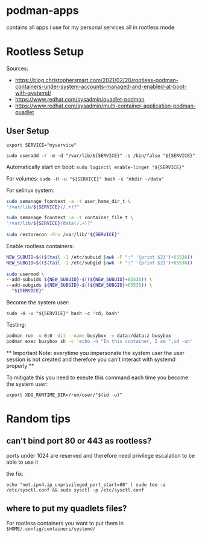 # podman-apps
contains all apps i use for my personal services all in rootless mode

# Rootless Setup

Sources: 
- https://blog.christophersmart.com/2021/02/20/rootless-podman-containers-under-system-accounts-managed-and-enabled-at-boot-with-systemd/
- https://www.redhat.com/sysadmin/quadlet-podman
- https://www.redhat.com/sysadmin/multi-container-application-podman-quadlet

## User Setup



`export SERVICE="myservice"`

`sudo useradd -r -m -d "/var/lib/${SERVICE}" -s /bin/false "${SERVICE}"`

Automatically start on boot:
`sudo loginctl enable-linger "${SERVICE}"`

For volumes:
`sudo -H -u "${SERVICE}" bash -c "mkdir ~/data"`

For selinux system:

```sh
sudo semanage fcontext -a -t user_home_dir_t \
"/var/lib/${SERVICE}(/.+)?"

sudo semanage fcontext -a -t container_file_t \
"/var/lib/${SERVICE}/data(/.+)?"
 
sudo restorecon -Frv /var/lib/"${SERVICE}"
```

Enable rootless containers:

```sh
NEW_SUBUID=$(($(tail -1 /etc/subuid |awk -F ":" '{print $2}')+65536))
NEW_SUBGID=$(($(tail -1 /etc/subgid |awk -F ":" '{print $2}')+65536))
 
sudo usermod \
--add-subuids ${NEW_SUBUID}-$((${NEW_SUBUID}+65535)) \
--add-subgids ${NEW_SUBGID}-$((${NEW_SUBGID}+65535)) \
  "${SERVICE}"
```

Become the system user:

`sudo -H -u "${SERVICE}" bash -c 'cd; bash'`

Testing:

```sh
podman run -u 0:0 -dit --name busybox -v data:/data:z busybox
podman exec busybox sh -c 'echo -n "In this container, I am ";id -un'
```

** Important Note: everytime you impersonate the system user the user session is not created and therefore you can't interact with systemd properly **
  
To mitigate this you need to exeute this command each time you become the system user:

`export XDG_RUNTIME_DIR=/run/user/"$(id -u)"`

# Random tips

## can't bind port 80 or 443 as rootless?

ports under 1024 are reserved and therefore need privilege escalation to be able to use it

the fix:

`echo "net.ipv4.ip_unprivileged_port_start=80" | sudo tee -a /etc/sysctl.conf && sudo sysctl -p /etc/sysctl.conf`

## where to put my quadlets files?

For rootless containers you want to put them in `$HOME/.config/containers/systemd/`
